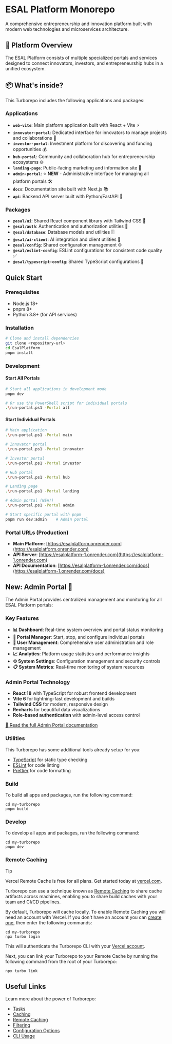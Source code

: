 # ESAL Platform Monorepo

A comprehensive entrepreneurship and innovation platform built with modern web technologies and microservices architecture.

## 🚀 Platform Overview

The ESAL Platform consists of multiple specialized portals and services designed to connect innovators, investors, and entrepreneurship hubs in a unified ecosystem.

## 📦 What's inside?

This Turborepo includes the following applications and packages:

### Applications

- **`web-vite`**: Main platform application built with React + Vite ⚡
- **`innovator-portal`**: Dedicated interface for innovators to manage projects and collaborations 🚀
- **`investor-portal`**: Investment platform for discovering and funding opportunities 💰
- **`hub-portal`**: Community and collaboration hub for entrepreneurship ecosystems 🌐
- **`landing-page`**: Public-facing marketing and information site 📱
- **`admin-portal`**: ⭐ **NEW** - Administrative interface for managing all platform portals 🛠️
- **`docs`**: Documentation site built with Next.js 📚
- **`api`**: Backend API server built with Python/FastAPI 🐍

### Packages

- **`@esal/ui`**: Shared React component library with Tailwind CSS 🎨
- **`@esal/auth`**: Authentication and authorization utilities 🔐
- **`@esal/database`**: Database models and utilities 🗄️
- **`@esal/ai-client`**: AI integration and client utilities 🤖
- **`@esal/config`**: Shared configuration management ⚙️
- **`@esal/eslint-config`**: ESLint configurations for consistent code quality ✅
- **`@esal/typescript-config`**: Shared TypeScript configurations 📝

## Quick Start

### Prerequisites
- Node.js 18+
- pnpm 8+
- Python 3.8+ (for API services)

### Installation
```sh
# Clone and install dependencies
git clone <repository-url>
cd EsalPlatform
pnpm install
```

### Development

#### Start All Portals
```sh
# Start all applications in development mode
pnpm dev

# Or use the PowerShell script for individual portals
.\run-portal.ps1 -Portal all
```

#### Start Individual Portals
```sh
# Main application
.\run-portal.ps1 -Portal main

# Innovator portal
.\run-portal.ps1 -Portal innovator

# Investor portal  
.\run-portal.ps1 -Portal investor

# Hub portal
.\run-portal.ps1 -Portal hub

# Landing page
.\run-portal.ps1 -Portal landing

# Admin portal (NEW!)
.\run-portal.ps1 -Portal admin

# Start specific portal with pnpm
pnpm run dev:admin    # Admin portal
```

### Portal URLs (Production)
- **Main Platform**: [https://esalplatform.onrender.com](https://esalplatform.onrender.com)
- **API Server**: [https://esalplatform-1.onrender.com](https://esalplatform-1.onrender.com)
- **API Documentation**: [https://esalplatform-1.onrender.com/docs](https://esalplatform-1.onrender.com/docs)

## New: Admin Portal 🚀

The Admin Portal provides centralized management and monitoring for all ESAL Platform portals:

### Key Features
- **📊 Dashboard**: Real-time system overview and portal status monitoring
- **🔧 Portal Manager**: Start, stop, and configure individual portals
- **👥 User Management**: Comprehensive user administration and role management
- **📈 Analytics**: Platform usage statistics and performance insights
- **⚙️ System Settings**: Configuration management and security controls
- **📋 System Metrics**: Real-time monitoring of system resources

### Admin Portal Technology
- **React 18** with TypeScript for robust frontend development
- **Vite 6** for lightning-fast development and builds
- **Tailwind CSS** for modern, responsive design
- **Recharts** for beautiful data visualizations
- **Role-based authentication** with admin-level access control

[📖 Read the full Admin Portal documentation](./apps/admin-portal/README.md)

### Utilities

This Turborepo has some additional tools already setup for you:

- [TypeScript](https://www.typescriptlang.org/) for static type checking
- [ESLint](https://eslint.org/) for code linting
- [Prettier](https://prettier.io) for code formatting

### Build

To build all apps and packages, run the following command:

```
cd my-turborepo
pnpm build
```

### Develop

To develop all apps and packages, run the following command:

```
cd my-turborepo
pnpm dev
```

### Remote Caching

> [!TIP]
> Vercel Remote Cache is free for all plans. Get started today at [vercel.com](https://vercel.com/signup?/signup?utm_source=remote-cache-sdk&utm_campaign=free_remote_cache).

Turborepo can use a technique known as [Remote Caching](https://turborepo.com/docs/core-concepts/remote-caching) to share cache artifacts across machines, enabling you to share build caches with your team and CI/CD pipelines.

By default, Turborepo will cache locally. To enable Remote Caching you will need an account with Vercel. If you don't have an account you can [create one](https://vercel.com/signup?utm_source=turborepo-examples), then enter the following commands:

```
cd my-turborepo
npx turbo login
```

This will authenticate the Turborepo CLI with your [Vercel account](https://vercel.com/docs/concepts/personal-accounts/overview).

Next, you can link your Turborepo to your Remote Cache by running the following command from the root of your Turborepo:

```
npx turbo link
```

## Useful Links

Learn more about the power of Turborepo:

- [Tasks](https://turborepo.com/docs/crafting-your-repository/running-tasks)
- [Caching](https://turborepo.com/docs/crafting-your-repository/caching)
- [Remote Caching](https://turborepo.com/docs/core-concepts/remote-caching)
- [Filtering](https://turborepo.com/docs/crafting-your-repository/running-tasks#using-filters)
- [Configuration Options](https://turborepo.com/docs/reference/configuration)
- [CLI Usage](https://turborepo.com/docs/reference/command-line-reference)
